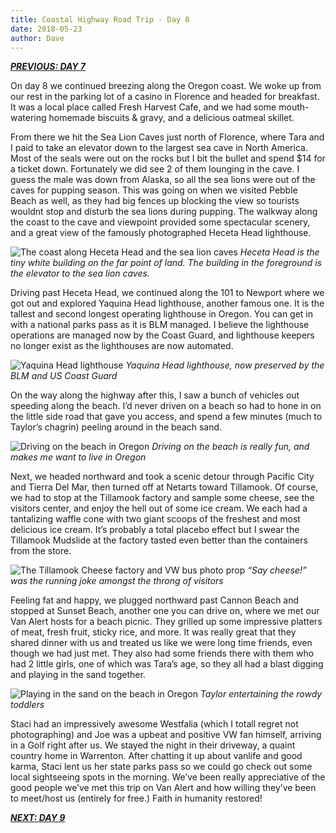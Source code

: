 ```yaml
---
title: Coastal Highway Road Trip - Day 8
date: 2018-05-23
author: Dave
---
```

**_[PREVIOUS: DAY 7](/coastal-highway-road-trip-day-7/)_**

On day 8 we continued breezing along the Oregon coast. We woke up from our rest in the parking lot of a casino in Florence and headed for breakfast. It was a local place called Fresh Harvest Cafe, and we had some mouth-watering homemade biscuits & gravy, and a delicious oatmeal skillet.

From there we hit the Sea Lion Caves just north of Florence, where Tara and I paid to take an elevator down to the largest sea cave in North America. Most of the seals were out on the rocks but I bit the bullet and spend $14 for a ticket down. Fortunately we did see 2 of them lounging in the cave. I guess the male was down from Alaska, so all the sea lions were out of the caves for pupping season. This was going on when we visited Pebble Beach as well, as they had big fences up blocking the view so tourists wouldnt stop and disturb the sea lions during pupping. The walkway along the coast to the cave and viewpoint provided some spectacular scenery, and a great view of the famously photographed Heceta Head lighthouse.

![The coast along Heceta Head and the sea lion caves](/images/uploads/photos-heceta.jpg)
*Heceta Head is the tiny white building on the far point of land. The building in the foreground is the elevator to the sea lion caves.*

Driving past Heceta Head, we continued along the 101 to Newport where we got out and explored Yaquina Head lighthouse, another famous one. It is the tallest and second longest operating lighthouse in Oregon. You can get in with a national parks pass as it is BLM managed. I believe the lighthouse operations are managed now by the Coast Guard, and lighthouse keepers no longer exist as the lighthouses are now automated.

![Yaquina Head lighthouse](/images/uploads/photos-yaquina.jpg)
*Yaquina Head lighthouse, now preserved by the BLM and US Coast Guard*

On the way along the highway after this, I saw a bunch of vehicles out speeding along the beach. I&#8217;d never driven on a beach so had to hone in on the little side road that gave you access, and spend a few minutes (much to Taylor&#8217;s chagrin) peeling around in the beach sand.

![Driving on the beach in Oregon](/images/uploads/photos-pacificbeach.jpg)
*Driving on the beach is really fun, and makes me want to live in Oregon*

Next, we headed northward and took a scenic detour through Pacific City and Tierra Del Mar, then turned off at Netarts toward Tillamook. Of course, we had to stop at the Tillamook factory and sample some cheese, see the visitors center, and enjoy the hell out of some ice cream. We each had a tantalizing waffle cone with two giant scoops of the freshest and most delicious ice cream. It&#8217;s probably a total placebo effect but I swear the Tillamook Mudslide at the factory tasted even better than the containers from the store.

![The Tillamook Cheese factory and VW bus photo prop](/images/uploads/photos-tillamook.jpg)
*&#8220;Say cheese!&#8221; was the running joke amongst the throng of visitors*

Feeling fat and happy, we plugged northward past Cannon Beach and stopped at Sunset Beach, another one you can drive on, where we met our Van Alert hosts for a beach picnic. They grilled up some impressive platters of meat, fresh fruit, sticky rice, and more. It was really great that they shared dinner with us and treated us like we were long time friends, even though we had just met. They also had some friends there with them who had 2 little girls, one of which was Tara&#8217;s age, so they all had a blast digging and playing in the sand together.

![Playing in the sand on the beach in Oregon](/images/uploads/photos-gearhart.jpg)
*Taylor entertaining the rowdy toddlers*

Staci had an impressively awesome Westfalia (which I totall regret not photographing) and Joe was a upbeat and positive VW fan himself, arriving in a Golf right after us. We stayed the night in their driveway, a quaint country home in Warrenton. After chatting it up about vanlife and good karma, Staci lent us her state parks pass so we could go check out some local sightseeing spots in the morning. We&#8217;ve been really appreciative of the good people we&#8217;ve met this trip on Van Alert and how willing they&#8217;ve been to meet/host us (entirely for free.) Faith in humanity restored!

**_[NEXT: DAY 9](/coastal-highway-road-trip-day-9/)_**
